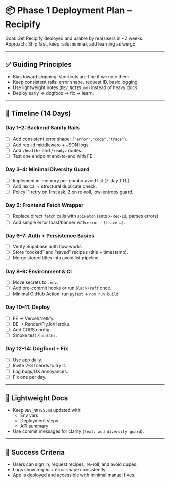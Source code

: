 # 📦 Phase 1 Deployment Plan – Recipify

Goal: Get Recipify deployed and usable by real users in ~2 weeks.  
Approach: Ship fast, keep rails minimal, add learning as we go.

---

## ✅ Guiding Principles
- Bias toward shipping: shortcuts are fine if we note them.
- Keep consistent rails: error shape, request ID, basic logging.
- Use lightweight notes (`DEV_NOTES.md`) instead of heavy docs.
- Deploy early → dogfood → fix → learn.

---

## 📅 Timeline (14 Days)

### **Day 1–2: Backend Sanity Rails**
- [ ] Add consistent error shape: `{"error","code","trace"}`.
- [ ] Add req-id middleware + JSON logs.
- [ ] Add `/healthz` and `/readyz` routes.
- [ ] Test one endpoint end-to-end with FE.

### **Day 3–4: Minimal Diversity Guard**
- [ ] Implement in-memory per-combo avoid list (7-day TTL).
- [ ] Add lexical + structural duplicate check.
- [ ] Policy: 1 retry on first ask, 2 on re-roll, low-entropy guard.

### **Day 5: Frontend Fetch Wrapper**
- [ ] Replace direct `fetch` calls with `apiFetch` (sets `X-Req-Id`, parses errors).
- [ ] Add simple error toast/banner with `error` + `[trace …]`.

### **Day 6–7: Auth + Persistence Basics**
- [ ] Verify Supabase auth flow works.
- [ ] Store “cooked” and “saved” recipes (title + timestamp).
- [ ] Merge stored titles into avoid list pipeline.

### **Day 8–9: Environment & CI**
- [ ] Move secrets to `.env`.
- [ ] Add pre-commit hooks or run `black/ruff` once.
- [ ] Minimal GitHub Action: run `pytest` + `npm run build`.

### **Day 10–11: Deploy**
- [ ] FE → Vercel/Netlify.
- [ ] BE → Render/Fly.io/Heroku.
- [ ] Add CORS config.
- [ ] Smoke test `/healthz`.

### **Day 12–14: Dogfood + Fix**
- [ ] Use app daily.
- [ ] Invite 2–3 friends to try it.
- [ ] Log bugs/UX annoyances.
- [ ] Fix one per day.

---

## 📝 Lightweight Docs
- Keep `DEV_NOTES.md` updated with:
  - Env vars
  - Deployment steps
  - API summary
- Use commit messages for clarity (`feat: add diversity guard`).

---

## 🎯 Success Criteria
- Users can sign in, request recipes, re-roll, and avoid dupes.
- Logs show req-id + error shape consistently.
- App is deployed and accessible with minimal manual fixes.
